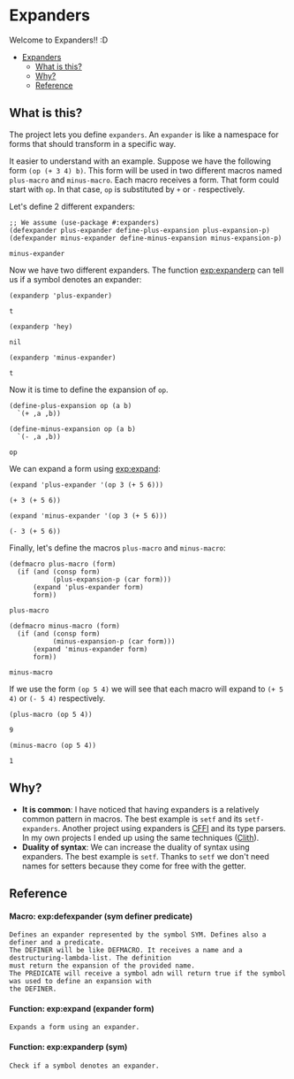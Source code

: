 

<a id="header-adp-github-headertag273"></a>
# Expanders

Welcome to Expanders\!\! \:D

* [Expanders](/README.md#header-adp-github-headertag273)
  * [What is this\?](/README.md#header-adp-github-headertag274)
  * [Why\?](/README.md#header-adp-github-headertag301)
  * [Reference](/README.md#header-adp-github-headertag302)


<a id="header-adp-github-headertag274"></a>
## What is this\?

The project lets you define ``` expanders ```\. An ``` expander ``` is like a namespace for forms that should transform in a specific way\.

It easier to understand with an example\. Suppose we have the following form ``` (op (+ 3 4) b) ```\. This form will be used in two different macros named ``` plus-macro ``` and ``` minus-macro ```\. Each macro receives a form\. That form could start with ``` op ```\. In that case\, ``` op ``` is substituted by ``` + ``` or ``` - ``` respectively\.

Let\'s define 2 different expanders\:

`````common-lisp
;; We assume (use-package #:expanders)
(defexpander plus-expander define-plus-expansion plus-expansion-p)
(defexpander minus-expander define-minus-expansion minus-expansion-p)
`````
`````common-lisp
minus-expander
`````

Now we have two different expanders\. The function [exp\:expanderp](/README.md#function-expanders-expanderp) can tell us if a symbol denotes an expander\:

`````common-lisp
(expanderp 'plus-expander)
`````
`````common-lisp
t
`````

`````common-lisp
(expanderp 'hey)
`````
`````common-lisp
nil
`````

`````common-lisp
(expanderp 'minus-expander)
`````
`````common-lisp
t
`````

Now it is time to define the expansion of ``` op ```\.

`````common-lisp
(define-plus-expansion op (a b)
  `(+ ,a ,b))

(define-minus-expansion op (a b)
  `(- ,a ,b))
`````
`````common-lisp
op
`````

We can expand a form using [exp\:expand](/README.md#function-expanders-expand)\:

`````common-lisp
(expand 'plus-expander '(op 3 (+ 5 6)))
`````
`````common-lisp
(+ 3 (+ 5 6))
`````

`````common-lisp
(expand 'minus-expander '(op 3 (+ 5 6)))
`````
`````common-lisp
(- 3 (+ 5 6))
`````

Finally\, let\'s define the macros ``` plus-macro ``` and ``` minus-macro ```\:

`````common-lisp
(defmacro plus-macro (form)
  (if (and (consp form)
           (plus-expansion-p (car form)))
      (expand 'plus-expander form)
      form))
`````
`````common-lisp
plus-macro
`````

`````common-lisp
(defmacro minus-macro (form)
  (if (and (consp form)
           (minus-expansion-p (car form)))
      (expand 'minus-expander form)
      form))
`````
`````common-lisp
minus-macro
`````

If we use the form ``` (op 5 4) ``` we will see that each macro will expand to ``` (+ 5 4) ``` or ``` (- 5 4) ``` respectively\.

`````common-lisp
(plus-macro (op 5 4))
`````
`````common-lisp
9
`````

`````common-lisp
(minus-macro (op 5 4))
`````
`````common-lisp
1
`````

<a id="header-adp-github-headertag301"></a>
## Why\?

* **It is common**\: I have noticed that having expanders is a relatively common pattern in macros\. The best example is ``` setf ``` and its ``` setf-expanders ```\. Another project using expanders is [CFFI](https://github.com/cffi/cffi) and its type parsers\. In my own projects I ended up using the same techniques \([Clith](https://github.com/Hectarea1996/clith)\)\.
* **Duality of syntax**\: We can increase the duality of syntax using expanders\. The best example is ``` setf ```\. Thanks to ``` setf ``` we don\'t need names for setters because they come for free with the getter\.


<a id="header-adp-github-headertag302"></a>
## Reference

<a id="function-expanders-defexpander"></a>
#### Macro: exp:defexpander (sym definer predicate)

`````text
Defines an expander represented by the symbol SYM. Defines also a definer and a predicate.
The DEFINER will be like DEFMACRO. It receives a name and a destructuring-lambda-list. The definition
must return the expansion of the provided name.
The PREDICATE will receive a symbol adn will return true if the symbol was used to define an expansion with
the DEFINER.
`````

<a id="function-expanders-expand"></a>
#### Function: exp:expand (expander form)

`````text
Expands a form using an expander.
`````

<a id="function-expanders-expanderp"></a>
#### Function: exp:expanderp (sym)

`````text
Check if a symbol denotes an expander.
`````